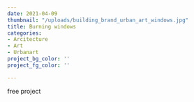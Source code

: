 ```yaml
---
date: 2021-04-09
thumbnail: "/uploads/building_brand_urban_art_windows.jpg"
title: Burning windows
categories:
- Arcitecture
- Art
- Urbanart
project_bg_color: ''
project_fg_color: ''

---
```

free project